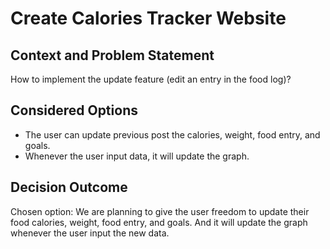 # Create Calories Tracker Website

## Context and Problem Statement
How to implement the update feature (edit an entry in the food log)? 

## Considered Options

* The user can update previous post the calories, weight, food entry, and goals. 
* Whenever the user input data, it will update the graph. 

## Decision Outcome

Chosen option: We are planning to give the user freedom to update their food calories, weight, food entry, and goals. And it will update the graph whenever the user input the new data. 
